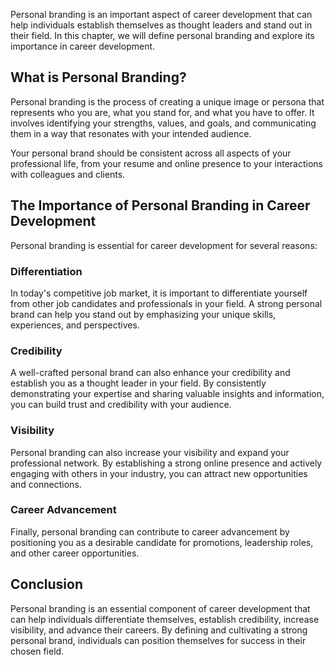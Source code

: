 
Personal branding is an important aspect of career development that can help individuals establish themselves as thought leaders and stand out in their field. In this chapter, we will define personal branding and explore its importance in career development.

What is Personal Branding?
--------------------------

Personal branding is the process of creating a unique image or persona that represents who you are, what you stand for, and what you have to offer. It involves identifying your strengths, values, and goals, and communicating them in a way that resonates with your intended audience.

Your personal brand should be consistent across all aspects of your professional life, from your resume and online presence to your interactions with colleagues and clients.

The Importance of Personal Branding in Career Development
---------------------------------------------------------

Personal branding is essential for career development for several reasons:

### Differentiation

In today's competitive job market, it is important to differentiate yourself from other job candidates and professionals in your field. A strong personal brand can help you stand out by emphasizing your unique skills, experiences, and perspectives.

### Credibility

A well-crafted personal brand can also enhance your credibility and establish you as a thought leader in your field. By consistently demonstrating your expertise and sharing valuable insights and information, you can build trust and credibility with your audience.

### Visibility

Personal branding can also increase your visibility and expand your professional network. By establishing a strong online presence and actively engaging with others in your industry, you can attract new opportunities and connections.

### Career Advancement

Finally, personal branding can contribute to career advancement by positioning you as a desirable candidate for promotions, leadership roles, and other career opportunities.

Conclusion
----------

Personal branding is an essential component of career development that can help individuals differentiate themselves, establish credibility, increase visibility, and advance their careers. By defining and cultivating a strong personal brand, individuals can position themselves for success in their chosen field.
